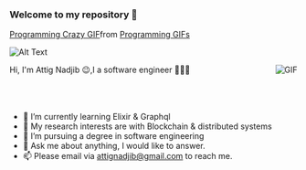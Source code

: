 ### Welcome to my repository  👋
<div class="tenor-gif-embed" data-postid="7866344" data-share-method="host" data-aspect-ratio="1.415" data-width="100%"><a href="https://tenor.com/view/programming-crazy-hard-typing-mad-gif-7866344">Programming Crazy GIF</a>from <a href="https://tenor.com/search/programming-gifs">Programming GIFs</a></div> <script type="text/javascript" async src="https://tenor.com/embed.js"></script>

![Alt Text](https://tenor.com/HayG.giff)

  <img align="right" alt="GIF" src="https://media.giphy.com/media/iIqmM5tTjmpOB9mpbn/giphy.gif" />
  Hi, I'm Attig Nadjib 😉,I a software engineer 👨🏻‍💻 
  <br />
<br />
<br />
<br />

  
- 🌱 I’m currently learning Elixir & Graphql
- 🤔 My research interests are with Blockchain & distributed systems
- 💼 I’m pursuing a  degree in software engineering
- 💬 Ask me about anything, I would like to answer. 
- 📫 Please email via attignadjib@gmail.com to reach me.



